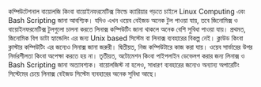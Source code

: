 কম্পিউটেশনাল বায়োলজি কিংবা বায়োইনফরমেটিক্স ফিল্ডে ক্যারিয়ার গড়তে চাইলে Linux Computing এবং Bash Scripting জানা আবশ্যিক। যদিও এখন ওয়েব বেইজড অনেক টুল পাওয়া যায়, তবে জিনোমিক্স ও বায়োইনফরমেটিক্স টুলগুলো চালনা করতে লিনাক্স কম্পিউটিং জানা থাকলে অনেক বেশি সুবিধা পাওয়া যায়।
প্রথমত, জিনোমিক বিগ ডাটা হ্যান্ডেলিং এর জন্য Unix based সিস্টেম বা লিনাক্স ব্যবহারের বিকল্প নেই। ক্লাউড কিংবা ক্লাস্টার কম্পিউটিং এর জন্যেও লিনাক্স জানা জরুরী।
দ্বিতীয়ত, নিজ কম্পিউটারে কাজ করা যায়। ওয়েব সার্ভারের উপর নির্ভরশীলতা কিংবা অপেক্ষা করতে হয় না।
তৃতীয়ত, অটোমেশন কিংবা পাইপলাইন ডেভেলপ করার জন্য লিনাক্স ও Bash Scripting জানা অত্যাবশ্যক।
বায়োলজিস্ট না হলেও, সাধারণ ব্যবহারের জন্যেও অন্যান্য অপারেটিং সিস্টেমের চেয়ে লিনাক্স বেইজড সিস্টেম ব্যবহারের অনেক সুবিধা আছে।
